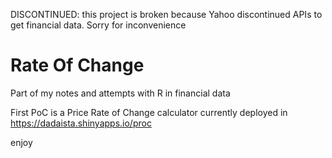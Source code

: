 DISCONTINUED: this project is broken because Yahoo discontinued APIs to get financial data. Sorry for inconvenience


# Rate Of Change
Part of my notes and attempts with R in financial data

First PoC is a Price Rate of Change calculator currently deployed in
https://dadaista.shinyapps.io/proc

enjoy
